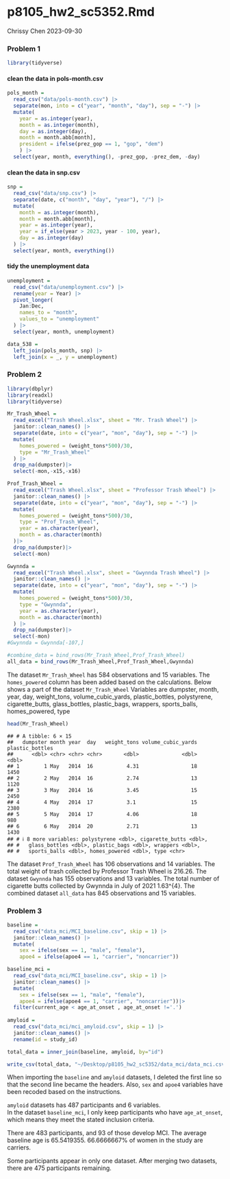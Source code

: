 p8105_hw2_sc5352.Rmd
================
Chrissy Chen
2023-09-30

### Problem 1

``` r
library(tidyverse)
```

#### clean the data in pols-month.csv

``` r
pols_month = 
  read_csv("data/pols-month.csv") |>
  separate(mon, into = c("year", "month", "day"), sep = "-") |>
  mutate(
    year = as.integer(year), 
    month = as.integer(month), 
    day = as.integer(day),
    month = month.abb[month],
    president = ifelse(prez_gop == 1, "gop", "dem")
    ) |>
  select(year, month, everything(), -prez_gop, -prez_dem, -day)
```

#### clean the data in snp.csv

``` r
snp = 
  read_csv("data/snp.csv") |>
  separate(date, c("month", "day", "year"), "/") |>
  mutate(
    month = as.integer(month),
    month = month.abb[month],
    year = as.integer(year),
    year = if_else(year > 2023, year - 100, year),
    day = as.integer(day)
  ) |>
  select(year, month, everything())
```

#### tidy the unemployment data

``` r
unemployment = 
  read_csv("data/unemployment.csv") |>
  rename(year = Year) |>
  pivot_longer(
    Jan:Dec, 
    names_to = "month",
    values_to = "unemployment"
  ) |>
  select(year, month, unemployment)
```

``` r
data_538 = 
  left_join(pols_month, snp) |>
  left_join(x = _, y = unemployment)
```

### Problem 2

``` r
library(dbplyr)
library(readxl)
library(tidyverse)
```

``` r
Mr_Trash_Wheel = 
  read_excel("Trash Wheel.xlsx", sheet = "Mr. Trash Wheel") |>
  janitor::clean_names() |> 
  separate(date, into = c("year", "mon", "day"), sep = "-") |>
  mutate(
    homes_powered = (weight_tons*500)/30,
    type = "Mr_Trash_Wheel"
  ) |>
  drop_na(dumpster)|>
  select(-mon,-x15,-x16) 

Prof_Trash_Wheel = 
  read_excel("Trash Wheel.xlsx", sheet = "Professor Trash Wheel") |>
  janitor::clean_names() |>
  separate(date, into = c("year", "mon", "day"), sep = "-") |>
  mutate(
    homes_powered = (weight_tons*500)/30,
    type = "Prof_Trash_Wheel",
    year = as.character(year), 
    month = as.character(month)
  )|>
  drop_na(dumpster)|>
  select(-mon)

Gwynnda = 
  read_excel("Trash Wheel.xlsx", sheet = "Gwynnda Trash Wheel") |>
  janitor::clean_names() |>
  separate(date, into = c("year", "mon", "day"), sep = "-") |>
  mutate(
    homes_powered = (weight_tons*500)/30,
    type = "Gwynnda",
    year = as.character(year), 
    month = as.character(month)
  ) |>
  drop_na(dumpster)|>
  select(-mon)
#Gwynnda = Gwynnda[-107,]

#combine_data = bind_rows(Mr_Trash_Wheel,Prof_Trash_Wheel)
all_data = bind_rows(Mr_Trash_Wheel,Prof_Trash_Wheel,Gwynnda)
```

The dataset `Mr_Trash_Wheel` has 584 observations and 15 variables. The
`homes_powered` column has been added based on the calculations. Below
shows a part of the dataset `Mr_Trash_Wheel` Variables are dumpster,
month, year, day, weight_tons, volume_cubic_yards, plastic_bottles,
polystyrene, cigarette_butts, glass_bottles, plastic_bags, wrappers,
sports_balls, homes_powered, type

``` r
head(Mr_Trash_Wheel)
```

    ## # A tibble: 6 × 15
    ##   dumpster month year  day   weight_tons volume_cubic_yards plastic_bottles
    ##      <dbl> <chr> <chr> <chr>       <dbl>              <dbl>           <dbl>
    ## 1        1 May   2014  16           4.31                 18            1450
    ## 2        2 May   2014  16           2.74                 13            1120
    ## 3        3 May   2014  16           3.45                 15            2450
    ## 4        4 May   2014  17           3.1                  15            2380
    ## 5        5 May   2014  17           4.06                 18             980
    ## 6        6 May   2014  20           2.71                 13            1430
    ## # ℹ 8 more variables: polystyrene <dbl>, cigarette_butts <dbl>,
    ## #   glass_bottles <dbl>, plastic_bags <dbl>, wrappers <dbl>,
    ## #   sports_balls <dbl>, homes_powered <dbl>, type <chr>

The dataset `Prof_Trash_Wheel` has 106 observations and 14 variables.
The total weight of trash collected by Professor Trash Wheel is 216.26.
The dataset `Gwynnda` has 155 observations and 13 variables. The total
number of cigarette butts collected by Gwynnda in July of 2021 1.63^{4}.
The combined dataset `all_data` has 845 observations and 15 variables.

### Problem 3

``` r
baseline = 
  read_csv("data_mci/MCI_baseline.csv", skip = 1) |>
  janitor::clean_names() |>
  mutate(
    sex = ifelse(sex == 1, "male", "female"),
    apoe4 = ifelse(apoe4 == 1, "carrier", "noncarrier"))

baseline_mci = 
  read_csv("data_mci/MCI_baseline.csv", skip = 1) |>
  janitor::clean_names() |>
  mutate(
    sex = ifelse(sex == 1, "male", "female"),
    apoe4 = ifelse(apoe4 == 1, "carrier", "noncarrier"))|>
  filter(current_age < age_at_onset , age_at_onset !='.')
  
amyloid = 
  read_csv("data_mci/mci_amyloid.csv", skip = 1) |>
  janitor::clean_names() |>
  rename(id = study_id)

total_data = inner_join(baseline, amyloid, by="id")

write_csv(total_data, "~/Desktop/p8105_hw2_sc5352/data_mci/data_mci.csv")
```

When importing the `baseline` and `amyloid` datasets, I deleted the
first line so that the second line became the headers. Also, `sex` and
`apoe4` variables have been recoded based on the instructions.

`amyloid` datasets has 487 participants and 6 variables.  
In the dataset `baseline_mci`, I only keep participants who have
`age_at_onset`, which means they meet the stated inclusion criteria.

There are 483 participants, and 93 of those develop MCI. The average
baseline age is 65.5419355. 66.6666667% of women in the study are
carriers.

Some participants appear in only one dataset. After merging two
datasets, there are 475 participants remaining.

